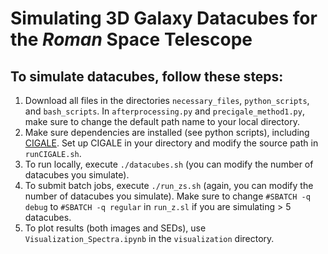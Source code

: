# Simulating 3D Galaxy Datacubes for the ***Roman*** Space Telescope

## To simulate datacubes, follow these steps:
1. Download all files in the directories `necessary_files`,  `python_scripts`, and `bash_scripts`. In `afterprocessing.py` and `precigale_method1.py`, make sure to change the default path name to your local directory.
2. Make sure dependencies are installed (see python scripts), including [CIGALE]([url](https://cigale.lam.fr/)). Set up CIGALE in your directory and modify the source path in `runCIGALE.sh`.
3. To run locally, execute `./datacubes.sh` (you can modify the number of datacubes you simulate). 
4. To submit batch jobs, execute `./run_zs.sh` (again, you can modify the number of datacubes you simulate). Make sure to change `#SBATCH -q debug` to `#SBATCH -q regular` in `run_z.sl` if you are simulating > 5 datacubes. 
5. To plot results (both images and SEDs), use `Visualization_Spectra.ipynb` in the `visualization` directory.


